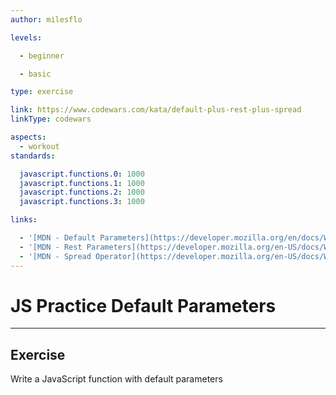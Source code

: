 ```yaml
---
author: milesflo

levels:

  - beginner

  - basic

type: exercise

link: https://www.codewars.com/kata/default-plus-rest-plus-spread
linkType: codewars

aspects:
  - workout
standards:

  javascript.functions.0: 1000
  javascript.functions.1: 1000
  javascript.functions.2: 1000
  javascript.functions.3: 1000

links:

  - '[MDN - Default Parameters](https://developer.mozilla.org/en/docs/Web/JavaScript/Reference/Functions/default_parameters)'
  - '[MDN - Rest Parameters](https://developer.mozilla.org/en-US/docs/Web/JavaScript/Reference/Functions/rest_parameters)'
  - '[MDN - Spread Operator](https://developer.mozilla.org/en-US/docs/Web/JavaScript/Reference/Operators/Spread_operator)'
---
```


# JS Practice Default Parameters

---
## Exercise

Write a JavaScript function with default parameters
 

